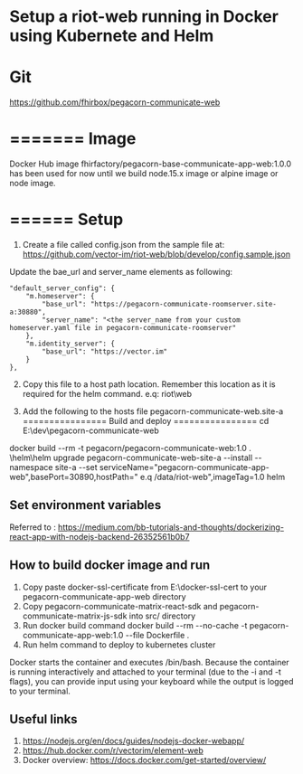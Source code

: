 Setup a riot-web running in Docker using Kubernete and Helm
===========================================================
Git
===========
https://github.com/fhirbox/pegacorn-communicate-web

=======
Image
=======
Docker Hub image fhirfactory/pegacorn-base-communicate-app-web:1.0.0 has been used for now until we build node.15.x image or alpine image or node image.

======
Setup
======
1) Create a file called config.json from the sample file at: https://github.com/vector-im/riot-web/blob/develop/config.sample.json

Update the bae_url and server_name elements as following:

	"default_server_config": {
        "m.homeserver": {
            "base_url": "https://pegacorn-communicate-roomserver.site-a:30880",
            "server_name": "<the server_name from your custom homeserver.yaml file in pegacorn-communicate-roomserver"
        },
        "m.identity_server": {
            "base_url": "https://vector.im"
        }
    },

2) Copy this file to a host path location.  Remember this location as it is required for the helm command. e.q: riot\web

3) Add the following to the hosts file
	pegacorn-communicate-web.site-a
================
Build and deploy
================
cd E:\dev\pegacorn-communicate-web

docker build --rm -t pegacorn/pegacorn-communicate-web:1.0 .
\helm\helm upgrade pegacorn-communicate-web-site-a --install --namespace site-a --set serviceName="pegacorn-communicate-app-web",basePort=30890,hostPath="<location of your config.json file> e.q /data/riot-web",imageTag=1.0 helm

## Set environment variables
Referred to : https://medium.com/bb-tutorials-and-thoughts/dockerizing-react-app-with-nodejs-backend-26352561b0b7 

## How to build docker image and run 

1) Copy paste docker-ssl-certificate from E:\docker-ssl-cert to your pegacorn-communicate-app-web directory
2) Copy pegacorn-communicate-matrix-react-sdk and pegacorn-communicate-matrix-js-sdk into src/ directory
3) Run docker build command
docker build --rm --no-cache -t pegacorn-communicate-app-web:1.0 --file Dockerfile .
4) Run helm command to deploy to kubernetes cluster

<!-- docker build . --rm --no-cache --build-arg HTTP_PROXY=http://proxy.test.act.gov.au:9090 --build-arg IMAGE_BUILD_TIMESTAMP="%date% %time%" -t pegacorn-communicate-app-web:1.1.0 -->

Docker starts the container and executes /bin/bash. Because the container is running interactively and attached to your terminal (due to the -i and -t flags), you can provide input using your keyboard while the output is logged to your terminal.

## Useful links
1. https://nodejs.org/en/docs/guides/nodejs-docker-webapp/
2. https://hub.docker.com/r/vectorim/element-web
3. Docker overview: https://docs.docker.com/get-started/overview/

